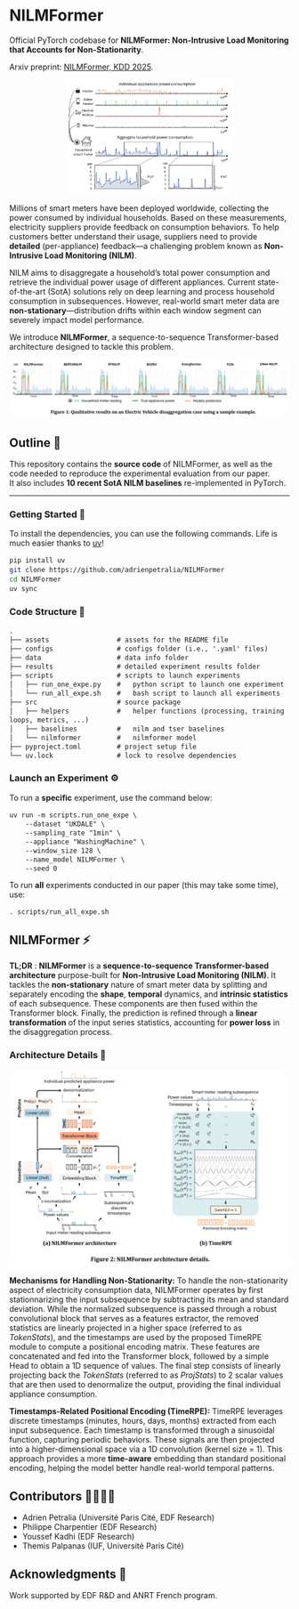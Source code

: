 # NILMFormer

Official PyTorch codebase for **NILMFormer: Non-Intrusive Load Monitoring that Accounts for Non-Stationarity**.

Arxiv preprint: [NILMFormer, KDD 2025](https://arxiv.org/abs/2506.05880). 

<p align="center">
    <img width="300" src="https://github.com/adrienpetralia/NILMFormer/blob/main/assets/intro.png" alt="Intro">
</p>

Millions of smart meters have been deployed worldwide, collecting the power consumed by individual households. Based on these measurements, electricity suppliers provide feedback on consumption behaviors. To help customers better understand their usage, suppliers need to provide **detailed** (per-appliance) feedback—a challenging problem known as **Non-Intrusive Load Monitoring (NILM)**.

NILM aims to disaggregate a household’s total power consumption and retrieve the individual power usage of different appliances. Current state-of-the-art (SotA) solutions rely on deep learning and process household consumption in subsequences. However, real-world smart meter data are **non-stationary**—distribution drifts within each window segment can severely impact model performance.

We introduce **NILMFormer**, a sequence-to-sequence Transformer-based architecture designed to tackle this problem.

<p align="center">
    <img width="700" src="https://github.com/adrienpetralia/NILMFormer/blob/main/assets/results_sample.png" alt="Results sample">
</p>



## Outline 📝

This repository contains the **source code** of NILMFormer, as well as the code needed to reproduce the experimental evaluation from our paper.  
It also includes **10 recent SotA NILM baselines** re-implemented in PyTorch.

---

### Getting Started 🚀

To install the dependencies, you can use the following commands. Life is much easier thanks to [uv](https://astral.sh/blog/uv)!

```bash
pip install uv
git clone https://github.com/adrienpetralia/NILMFormer
cd NILMFormer
uv sync
```


### Code Structure 📁

```
.
├── assets                 # assets for the README file 
├── configs                # configs folder (i.e., '.yaml' files)
├── data                   # data info folder
├── results                # detailed experiment results folder
├── scripts                # scripts to launch experiments
│   ├── run_one_expe.py    #   python script to launch one experiment
│   └── run_all_expe.sh    #   bash script to launch all experiments
├── src                    # source package
│   ├── helpers            #   helper functions (processing, training loops, metrics, ...)
│   ├── baselines          #   nilm and tser baselines
│   └── nilmformer         #   nilmformer model
├── pyproject.toml         # project setup file
└── uv.lock                # lock to resolve dependencies
```

### Launch an Experiment ⚙️

To run a **specific** experiment, use the command below:
```
uv run -m scripts.run_one_expe \
    --dataset "UKDALE" \
    --sampling_rate "1min" \
    --appliance "WashingMachine" \
    --window_size 128 \
    --name_model NILMFormer \
    --seed 0
```

To run **all** experiments conducted in our paper (this may take some time), use:
```
. scripts/run_all_expe.sh
```

## NILMFormer ⚡

**TL;DR** : **NILMFormer** is a **sequence-to-sequence Transformer-based architecture** purpose-built for **Non-Intrusive Load Monitoring (NILM)**. It tackles the **non-stationary** nature of smart meter data by splitting and separately encoding the **shape**, **temporal** dynamics, and **intrinsic statistics** of each subsequence. These components are then fused within the Transformer block. Finally, the prediction is refined through a **linear transformation** of the input series statistics, accounting for **power loss** in the disaggregation process.

### Architecture Details 🔎

<p align="center">
    <img width="600" src="https://github.com/adrienpetralia/NILMFormer/blob/main/assets/nilmformer_details.png" alt="NILMFormer">
</p>

**Mechanisms for Handling Non-Stationarity:** To handle the non-stationarity aspect of electricity consumption data, NILMFormer operates by first stationnarizing the input subsequence by subtracting its mean and standard deviation.
While the normalized subsequence is passed through a robust convolutional block that serves as a features extractor, the removed statistics are linearly projected in a higher space (referred to as *TokenStats*), and the timestamps are used by the proposed TimeRPE module to compute a positional encoding matrix.
These features are concatenated and fed into the Transformer block, followed by a simple Head to obtain a 1D sequence of values.
The final step consists of linearly projecting back the *TokenStats* (referred to as *ProjStats*) to 2 scalar values that are then used to denormalize the output, providing the final individual appliance consumption.

**Timestamps-Related Positional Encoding (TimeRPE):** TimeRPE leverages discrete timestamps (minutes, hours, days, months) extracted from each input subsequence. Each timestamp is transformed through a sinusoidal function, capturing periodic behaviors. 
These signals are then projected into a higher-dimensional space via a 1D convolution (kernel size = 1). 
This approach provides a more **time-aware** embedding than standard positional encoding, helping the model better handle real-world temporal patterns. 


## Contributors 👨‍👨‍👦‍👦

* Adrien Petralia (Université Paris Cité, EDF Research)
* Philippe Charpentier (EDF Research)
* Youssef Kadhi (EDF Research)
* Themis Palpanas (IUF, Université Paris Cité) 


## Acknowledgments 🎅

Work supported by EDF R&D and ANRT French program.
